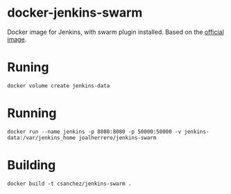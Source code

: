 docker-jenkins-swarm
====================

Docker image for Jenkins, with swarm plugin installed.
Based on the [official image](https://registry.hub.docker.com/_/jenkins/).


# Runing

    docker volume create jenkins-data

# Running

    docker run --name jenkins -p 8080:8080 -p 50000:50000 -v jenkins-data:/var/jenkins_home joalherrero/jenkins-swarm

# Building

    docker build -t csanchez/jenkins-swarm .
